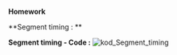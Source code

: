 **Homework**

**Segment timing  : **


**Segment timing - Code :**
![kod_Segment_timing](https://user-images.githubusercontent.com/60688750/76663534-913b7180-6581-11ea-82fb-4175c012f652.png)

